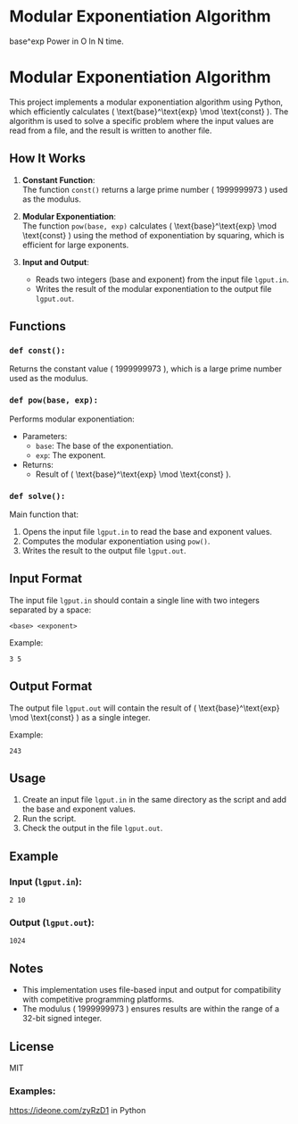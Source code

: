 # Modular Exponentiation Algorithm

base^exp Power in O ln N time.

# Modular Exponentiation Algorithm

This project implements a modular exponentiation algorithm using Python, which efficiently calculates \( \text{base}^\text{exp} \mod \text{const} \). The algorithm is used to solve a specific problem where the input values are read from a file, and the result is written to another file.

## How It Works

1. **Constant Function**:  
   The function `const()` returns a large prime number \( 1999999973 \) used as the modulus.

2. **Modular Exponentiation**:  
   The function `pow(base, exp)` calculates \( \text{base}^\text{exp} \mod \text{const} \) using the method of exponentiation by squaring, which is efficient for large exponents.

3. **Input and Output**:  
   - Reads two integers (base and exponent) from the input file `lgput.in`.
   - Writes the result of the modular exponentiation to the output file `lgput.out`.

## Functions

### `def const():`
Returns the constant value \( 1999999973 \), which is a large prime number used as the modulus.

### `def pow(base, exp):`
Performs modular exponentiation:
- Parameters:
  - `base`: The base of the exponentiation.
  - `exp`: The exponent.
- Returns:
  - Result of \( \text{base}^\text{exp} \mod \text{const} \).

### `def solve():`
Main function that:
1. Opens the input file `lgput.in` to read the base and exponent values.
2. Computes the modular exponentiation using `pow()`.
3. Writes the result to the output file `lgput.out`.

## Input Format

The input file `lgput.in` should contain a single line with two integers separated by a space:
```
<base> <exponent>
```

Example:
```
3 5
```

## Output Format

The output file `lgput.out` will contain the result of \( \text{base}^\text{exp} \mod \text{const} \) as a single integer.

Example:
```
243
```

## Usage

1. Create an input file `lgput.in` in the same directory as the script and add the base and exponent values.
2. Run the script.
3. Check the output in the file `lgput.out`.

## Example

### Input (`lgput.in`):
```
2 10
```

### Output (`lgput.out`):
```
1024
```

## Notes

- This implementation uses file-based input and output for compatibility with competitive programming platforms.
- The modulus \( 1999999973 \) ensures results are within the range of a 32-bit signed integer.

## License

MIT

### Examples:

https://ideone.com/zyRzD1 in Python
